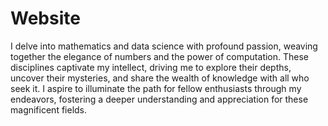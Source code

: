 # Website
I delve into mathematics and data science with profound passion, weaving together the elegance of numbers and the power of computation. These disciplines captivate my intellect, driving me to explore their depths, uncover their mysteries, and share the wealth of knowledge with all who seek it. I aspire to illuminate the path for fellow enthusiasts through my endeavors, fostering a deeper understanding and appreciation for these magnificent fields.
